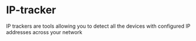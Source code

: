 # IP-tracker
IP trackers are tools allowing you to detect all the devices with configured IP addresses across your network
